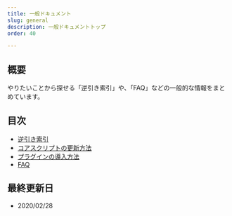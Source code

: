 ```yaml
---
title: 一般ドキュメント
slug: general
description: 一般ドキュメントトップ
order: 40

---
```

  
## 概要
やりたいことから探せる「逆引き索引」や、「FAQ」などの一般的な情報をまとめています。

## 目次
 - [逆引き索引](/general/howto)
 - [コアスクリプトの更新方法](/general/corescript-usage)
 - [プラグインの導入方法](/general/plugin-usage)
 - [FAQ](/general/faq)

    
## 最終更新日
 - 2020/02/28
